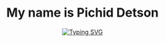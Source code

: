 <h1 align="center">My name is Pichid Detson</h1>

<p align="center">
  <a href="https://git.io/typing-svg"><img src="https://readme-typing-svg.herokuapp.com?font=Noto+Sans+Thai&weight=700&size=24&duration=4996&pause=1000&color=333333&center=true&vCenter=true&random=false&width=600&height=100&lines=I'm+Software+Developer...;and+I+can+do+a+little+bit+of+project+management...;and+I+can+manage+a+team+sometimes..." alt="Typing SVG" /></a>
</p>


